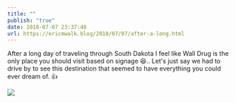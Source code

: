 ```yaml
---
title: ""
publish: "true"
date: 2018-07-07 23:37:48
url: https://ericmwalk.blog/2018/07/07/after-a-long.html
---
```


After a long day of traveling through South Dakota I feel like Wall Drug is the only place you should visit based on signage 😆.. Let's just say we had to drive by to see this destination that seemed to have everything you could ever dream of. 👍

![](https://ericmwalk.blog/uploads/2022/e27bdf12db.jpg)